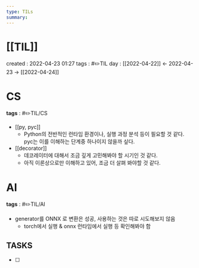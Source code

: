 ```yaml
---
type: TILs
summary: 
---
```


# [[TIL]]
created : 2022-04-23 01:27
tags : #✏️TIL
day : [[2022-04-22]] ← 2022-04-23 → [[2022-04-24]]

# CS
**tags** : #✏️TIL/CS 
- [[py, pyc]]
	- Python의 전반적인 런타임 환경이나, 실행 과정 분석 등이 필요할 것 같다. pyc는 이를 이해하는 단계중 하나이지 않을까 싶다.
- [[decorator]]
	- 데코레이터에 대해서 조금 깊게 고민해봐야 할 시기인 것 같다.
	- 아직 이론상으로만 이해하고 있어, 조금 더 살펴 봐야할 것 같다.

# AI
**tags** : #✏️TIL/AI
- generator를 ONNX 로 변환은 성공, 사용하는 것은 따로 시도해보지 않음
	- torch에서 실행 & onnx 런타임에서 실행 등 확인해봐야 함

## TASKS
- [ ] 
